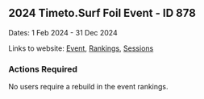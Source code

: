 ## 2024 Timeto.Surf Foil Event - ID 878

Dates: 1 Feb 2024 - 31 Dec 2024

Links to website: [Event](https://www.gps-foilsurfing.com/default.aspx?mnu=event&val=878), [Rankings](https://www.gps-foilsurfing.com/default.aspx?mnu=eventranking&val=878), [Sessions](https://www.gps-foilsurfing.com/default.aspx?mnu=eventsessions&val=878)

### Actions Required

No users require a rebuild in the event rankings.

